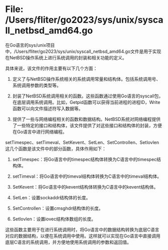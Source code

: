 # File: /Users/fliter/go2023/sys/unix/syscall_netbsd_amd64.go

在Go语言的sys/unix项目中，/Users/fliter/go2023/sys/unix/syscall_netbsd_amd64.go文件是用于实现在NetBSD操作系统上进行系统调用的封装和相关功能的定义。

具体来说，该文件的作用主要有以下几个方面：

1. 定义了与NetBSD操作系统相关的系统调用常量和结构体。包括系统调用号、系统调用参数的类型等。

2. 封装了NetBSD系统调用相关的函数。这些函数通过使用Go语言的syscall包，在底层调用系统调用。比如，Getpid函数可以获得当前进程的进程ID，Write函数可以向文件描述符写入数据等。

3. 提供了一些与网络编程相关的函数和数据结构。NetBSD系统对网络编程提供了一些特定的接口和结构体，该文件提供了对这些接口和结构体的封装，方便在Go语言中进行网络编程。

setTimespec、setTimeval、SetKevent、SetLen、SetControllen、SetIovlen这几个函数是该文件中的部分函数，具体作用如下：

1. setTimespec：将Go语言中的timespec结构体转换为C语言中的timespec结构体。

2. setTimeval：将Go语言中的timeval结构体转换为C语言中的timeval结构体。

3. SetKevent：将Go语言中的kevent结构体转换为C语言中的kevent结构体。

4. SetLen：设置sockaddr结构体的长度。

5. SetControllen：设置cmsghdr结构体的长度。

6. SetIovlen：设置iovec结构体数组的长度。

这些函数主要用于在进行系统调用时，将Go语言中的数据结构转换为底层C语言对应的数据结构，以便在系统调用中使用。这样就可以实现在Go语言中直接调用底层C语言的系统调用，并方便地使用系统调用的参数和返回值。

